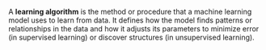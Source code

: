 A **learning algorithm** is the method or procedure that a machine learning model uses to learn from data. It defines how the model finds patterns or relationships in the data and how it adjusts its parameters to minimize error (in supervised learning) or discover structures (in unsupervised learning).